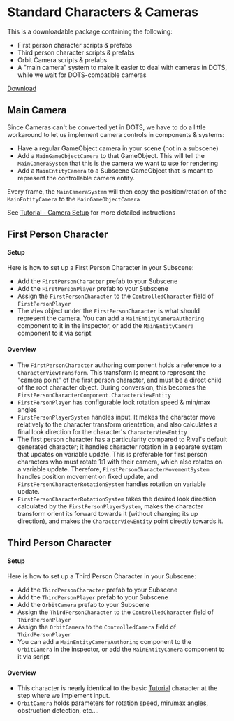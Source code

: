 
# Standard Characters & Cameras

This is a downloadable package containing the following:
* First person character scripts & prefabs
* Third person character scripts & prefabs
* Orbit Camera scripts & prefabs
* A "main camera" system to make it easier to deal with cameras in DOTS, while we wait for DOTS-compatible cameras

[Download](./Downloads/Rival_StandardCharactersAndCameras.unitypackage)


## Main Camera
Since Cameras can't be converted yet in DOTS, we have to do a little workaround to let us implement camera controls in components & systems:
* Have a regular GameObject camera in your scene (not in a subscene)
* Add a `MainGameObjectCamera` to that GameObject. This will tell the `MainCameraSystem` that this is the camera we want to use for rendering
* Add a `MainEntityCamera` to a Subscene GameObject that is meant to represent the controllable camera entity.

Every frame, the `MainCameraSystem` will then copy the position/rotation of the `MainEntityCamera` to the `MainGameObjectCamera`

See [Tutorial - Camera Setup](./Tutorial/tutorial-camera.md) for more detailed instructions


## First Person Character

#### Setup
Here is how to set up a First Person Character in your Subscene:
* Add the `FirstPersonCharacter` prefab to your Subscene
* Add the `FirstPersonPlayer` prefab to your Subscene
* Assign the `FirstPersonCharacter` to the `ControlledCharacter` field of `FirstPersonPlayer`
* The `View` object under the `FirstPersonCharacter` is what should represent the camera. You can add a `MainEntityCameraAuthoring` component to it in the inspector, or add the `MainEntityCamera` component to it via script

#### Overview
* The `FirstPersonCharacter` authoring component holds a reference to a `CharacterViewTransform`. This transform is meant to represent the "camera point" of the first person character, and must be a direct child of the root character object. During conversion, this becomes the `FirstPersonCharacterComponent.CharacterViewEntity`
* `FirstPersonPlayer` has configurable look rotation speed & min/max angles
* `FirstPersonPlayerSystem` handles input. It makes the character move relatively to the character transform orientation, and also calculates a final look direction for the character's `CharacterViewEntity`
* The first person character has a particularity compared to Rival's default generated character; it handles character rotation in a separate system that updates on variable update. This is preferable for first person characters who must rotate 1:1 with their camera, which also rotates on a variable update. Therefore, `FirstPersonCharacterMovementSystem` handles position movement on fixed update, and `FirstPersonCharacterRotationSystem` handles rotation on variable update.
* `FirstPersonCharacterRotationSystem` takes the desired look direction calculated by the `FirstPersonPlayerSystem`, makes the character transform orient its forward towards it (without changing its up direction), and makes the `CharacterViewEntity` point directly towards it.


## Third Person Character

#### Setup
Here is how to set up a Third Person Character in your Subscene:
* Add the `ThirdPersonCharacter` prefab to your Subscene
* Add the `ThirdPersonPlayer` prefab to your Subscene
* Add the `OrbitCamera` prefab to your Subscene
* Assign the `ThirdPersonCharacter` to the `ControlledCharacter` field of `ThirdPersonPlayer`
* Assign the `OrbitCamera` to the `ControlledCamera` field of `ThirdPersonPlayer`
* You can add a `MainEntityCameraAuthoring` component to the `OrbitCamera` in the inspector, or add the `MainEntityCamera` component to it via script

#### Overview
* This character is nearly identical to the basic [Tutorial](./tutorial.md) character at the step where we implement input.
* `OrbitCamera` holds parameters for rotation speed, min/max angles, obstruction detection, etc....